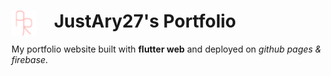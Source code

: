 <!-- # _justary27_s__portfolio -->
<div>
    <img src="docs/favicon-32x32.png" height=40 align="left">
    <h1>&emsp;JustAry27's Portfolio</h1>
</div>

My portfolio website built with **flutter web** and deployed on _github pages & firebase_.
